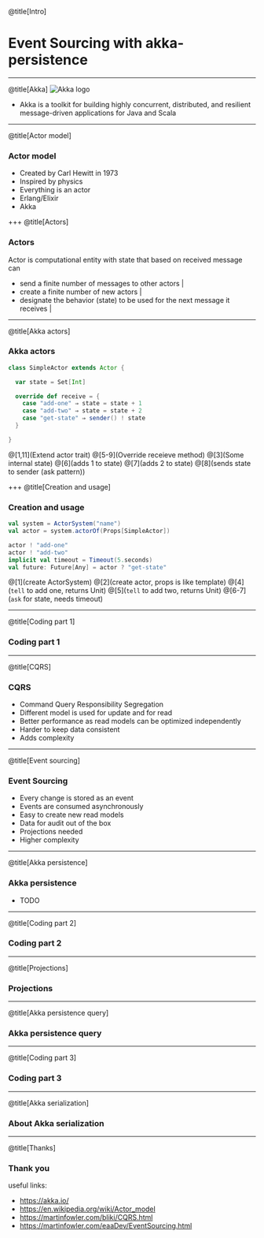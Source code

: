 @title[Intro]
# Event Sourcing with akka-persistence

---
@title[Akka]
![Akka logo](https://akka.io/resources/images/akka_full_color.svg)

* Akka is a toolkit for building highly concurrent, distributed, and resilient message-driven applications for Java and Scala

---
@title[Actor model]
### Actor model
- Created by Carl Hewitt in 1973
- Inspired by physics
- Everything is an actor
- Erlang/Elixir
- Akka

+++
@title[Actors]
### Actors
Actor is computational entity with state that based on received message can
- send a finite number of messages to other actors |
- create a finite number of new actors |
- designate the behavior (state) to be used for the next message it receives |

---
@title[Akka actors]
### Akka actors
```scala
class SimpleActor extends Actor {

  var state = Set[Int]

  override def receive = {
    case "add-one" ⇒ state = state + 1
    case "add-two" ⇒ state = state + 2
    case "get-state" ⇒ sender() ! state
  }

}
```

@[1,11](Extend actor trait)
@[5-9](Override receieve method)
@[3](Some internal state)
@[6](adds 1 to state)
@[7](adds 2 to state)
@[8](sends state to sender (ask pattern))

+++
@title[Creation and usage]
### Creation and usage
```scala
val system = ActorSystem("name")
val actor = system.actorOf(Props[SimpleActor])

actor ! "add-one"
actor ! "add-two"
implicit val timeout = Timeout(5.seconds)
val future: Future[Any] = actor ? "get-state" 
```

@[1](create ActorSystem)
@[2](create actor, props is like template)
@[4](`tell` to add one, returns Unit)
@[5](`tell` to add two, returns Unit)
@[6-7](`ask` for state, needs timeout)

---
@title[Coding part 1]
### Coding part 1

---
@title[CQRS]
### CQRS
- Command Query Responsibility Segregation
- Different model is used for update and for read
- Better performance as read models can be optimized independently
- Harder to keep data consistent
- Adds complexity

---
@title[Event sourcing]
### Event Sourcing
- Every change is stored as an event
- Events are consumed asynchronously
- Easy to create new read models
- Data for audit out of the box
- Projections needed
- Higher complexity

---
@title[Akka persistence]
### Akka persistence
- TODO

---
@title[Coding part 2]
### Coding part 2

---
@title[Projections]
### Projections

---
@title[Akka persistence query]
### Akka persistence query

---
@title[Coding part 3]
### Coding part 3

---
@title[Akka serialization]
### About Akka serialization

---
@title[Thanks]
### Thank you
useful links:
- https://akka.io/
- https://en.wikipedia.org/wiki/Actor_model
- https://martinfowler.com/bliki/CQRS.html
- https://martinfowler.com/eaaDev/EventSourcing.html

